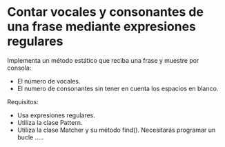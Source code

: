 # Contar vocales y consonantes de una frase mediante expresiones regulares

Implementa un método estático que reciba una frase y muestre por consola:
- El número de vocales.
- El numero de consonantes sin tener en cuenta los espacios en blanco.

Requisitos:
- Usa expresiones regulares.
- Utiliza la clase Pattern.
- Utiliza la clase Matcher y su método find(). Necesitarás programar un bucle .....
